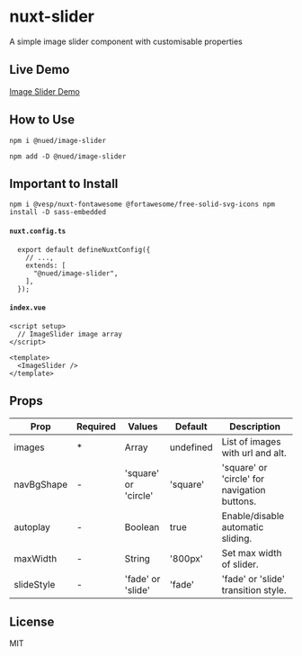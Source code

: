# nuxt-slider
A simple image slider component with customisable properties

## Live Demo
[Image Slider Demo](https://nuxt-slider.vercel.app/)

## How to Use
`npm i @nued/image-slider`


`npm add -D @nued/image-slider`

## Important to Install
`npm i @vesp/nuxt-fontawesome @fortawesome/free-solid-svg-icons npm install -D sass-embedded`

#### `nuxt.config.ts`
```
  export default defineNuxtConfig({
    // ...,
    extends: [
      "@nued/image-slider",
    ],
  });
```

#### `index.vue`
```
<script setup>
  // ImageSlider image array
</script>

<template>
  <ImageSlider />
</template>
```
## Props
| Prop      | Required | Values               | Default   | Description
| --------- | -------- | -------------------- | --------- | -----------
| images    | *        | Array                | undefined | List of images with url and alt.
| navBgShape| -        | 'square' or 'circle' | 'square'  | 'square' or 'circle' for navigation buttons.
| autoplay  | -        | Boolean              | true      | Enable/disable automatic sliding.
| maxWidth  | -        | String               | '800px'   | Set max width of slider.
| slideStyle| -        | 'fade' or 'slide'    | 'fade'    | 'fade' or 'slide' transition style.

## License
MIT
